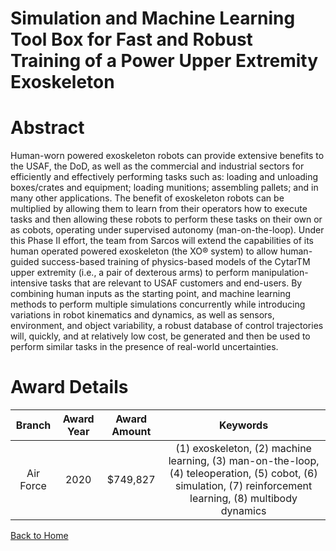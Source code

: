 
Simulation and Machine Learning Tool Box for Fast and Robust Training of a Power Upper Extremity Exoskeleton
============================================================================================================

# Abstract


Human-worn powered exoskeleton robots can provide extensive benefits to the USAF, the DoD, as well as the commercial and industrial sectors for efficiently and effectively performing tasks such as: loading and unloading boxes/crates and equipment; loading munitions; assembling pallets; and in many other applications. The benefit of exoskeleton robots can be multiplied by allowing them to learn from their operators how to execute tasks and then allowing these robots to perform these tasks on their own or as cobots, operating under supervised autonomy (man-on-the-loop). Under this Phase II effort, the team from Sarcos will extend the capabilities of its human operated powered exoskeleton (the XO® system) to allow human-guided success-based training of physics-based models of the CytarTM upper extremity (i.e., a pair of dexterous arms) to perform manipulation-intensive tasks that are relevant to USAF customers and end-users. By combining human inputs as the starting point, and machine learning methods to perform multiple simulations concurrently while introducing variations in robot kinematics and dynamics, as well as sensors, environment, and object variability, a robust database of control trajectories will, quickly, and at relatively low cost, be generated and then be used to perform similar tasks in the presence of real-world uncertainties.  

# Award Details

|Branch|Award Year|Award Amount|Keywords|
| :---: | :---: | :---: | :---: |
|Air Force|2020|$749,827|(1) exoskeleton, (2) machine learning, (3) man-on-the-loop, (4) teleoperation, (5) cobot, (6) simulation, (7) reinforcement learning, (8) multibody dynamics|
  
  


[Back to Home](https://github.com/chrischow/dod_sbir_awards/DJ/#1669)